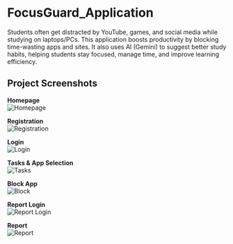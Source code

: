 # FocusGuard_Application
Students often get distracted by YouTube, games, and social media while studying on laptops/PCs. This application boosts productivity by blocking time-wasting apps and sites. It also uses AI (Gemini) to suggest better study habits, helping students stay focused, manage time, and improve learning efficiency.


## Project Screenshots

**Homepage**  
![Homepage](./Project_Pics/home.jpg)  

**Registration**  
![Registration](./Project_Pics/registration.jpg)  

**Login**  
![Login](./Project_Pics/login.jpg)  

**Tasks & App Selection**  
![Tasks](./Project_Pics/task_and_app_selection.jpg)  

**Block App**  
![Block](./Project_Pics/block_app.jpg)  

**Report Login**  
![Report Login](./Project_Pics/login1.jpg)  

**Report**  
![Report](./Project_Pics/report.jpg)  

